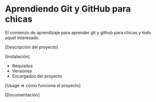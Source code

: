 # Aprendiendo Git y GitHub para chicas
El comienzo de aprendizaje para aprender git y github para chicas y todo aquel interesado.

[Descripción del proyecto]

[Instalación]
- Requisitos
- Versiones
- Encargados del proyecto

[Usage => como funciona el proyecto]

[Documentación]
